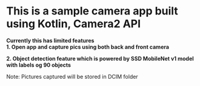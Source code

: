 # This is a sample camera app built using Kotlin, Camera2 API

**Currently this has limited features**                                                                                     
**1. Open app and capture pics using both back and front camera**

**2. Object detection feature which is powered by SSD MobileNet v1 model with labels og 90 objects**

Note: Pictures captured will be stored in DCIM folder
